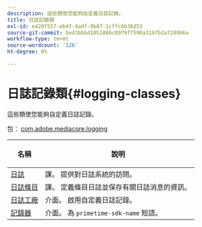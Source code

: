 ```yaml
---
description: 這些類使您能夠自定義日誌記錄。
title: 日誌記錄類
exl-id: e420f557-eb4f-4adf-9b87-1cffc6b36d53
source-git-commit: be43bbbd1051886c8979ff590a3197b2a7249b6a
workflow-type: tm+mt
source-wordcount: '126'
ht-degree: 0%

---
```


# 日誌記錄類{#logging-classes}

這些類使您能夠自定義日誌記錄。

包： [com.adobe.mediacore.logging](https://help.adobe.com/en_US/primetime/api/psdk/javadoc_1.4/com/adobe/mediacore/logging/package-summary.html)

<table frame="all" colsep="1" rowsep="1" id="table_389797D3CEF14EA2862E0B20C6E6CC41"> 
 <thead> 
  <tr rowsep="1"> 
   <th colname="1" class="entry"> <p>名稱 </p> </th> 
   <th colname="2" class="entry"> <p>說明 </p> </th> 
  </tr> 
 </thead>
 <tbody> 
  <tr rowsep="1"> 
   <td colname="1"><span class="codeph"><a href="https://help.adobe.com/en_US/primetime/api/psdk/javadoc_1.4/com/adobe/mediacore/logging/Log.html" format="html" scope="external"> 日誌</a> </span></td> 
   <td colname="2"> 課。 提供對日誌系統的訪問。 </td> 
  </tr> 
  <tr rowsep="1"> 
   <td colname="1" rowsep="0"><span class="codeph"><a href="https://help.adobe.com/en_US/primetime/api/psdk/javadoc_1.4/com/adobe/mediacore/logging/LogEntry.html" format="html" scope="external"> 日誌條目</a> </span></td> 
   <td colname="2" rowsep="0"> 課。 定義條目日誌並保存有關日誌消息的資訊。 </td> 
  </tr> 
  <tr rowsep="1"> 
   <td colname="1"><span class="codeph"><a href="https://help.adobe.com/en_US/primetime/api/psdk/javadoc_1.4/com/adobe/mediacore/logging/LogFactory.html" format="html" scope="external"> 日誌工廠</a> </span></td> 
   <td colname="2"> 介面。 啟用自定義日誌記錄。 </td> 
  </tr> 
  <tr rowsep="1"> 
   <td colname="1"><span class="codeph"><a href="https://help.adobe.com/en_US/primetime/api/psdk/javadoc_1.4/com/adobe/mediacore/logging/Logger.html" format="html" scope="external"> 記錄器</a> </span></td> 
   <td colname="2">介面。 為 <code>primetime-sdk-name</code> 短語。 </td> 
  </tr> 
 </tbody>
</table>
